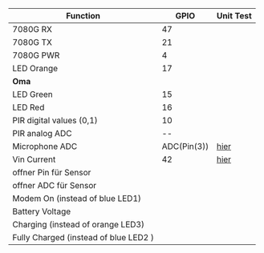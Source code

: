 | Function                 | GPIO |  Unit Test |
|--------------------------|------|---|
| 7080G RX                 | 47  |   |
| 7080G TX                 | 21   |   |
| 7080G PWR                | 4    |   |
| LED Orange               | 17   |   |
| **Oma**                  |      |   |
| LED Green                | 15   |   |
| LED Red                  | 16   |   |
| PIR digital values (0,1) | 10    |   |
| PIR analog ADC           | --   |   |
| Microphone ADC           |   ADC(Pin(3))   | [hier](microphone/main.py)  |
| Vin Current           |   42   | [hier](checkif7080Gpwron/main.py)  |
| offner Pin für Sensor         |      |   |
| offner ADC für Sensor         |      |   |
| Modem On (instead of blue LED1)          |      |   |
| Battery Voltage           |      |   |
| Charging (instead of orange  LED3)         |      |   |
| Fully Charged (instead of blue LED2 )         |      |   |
